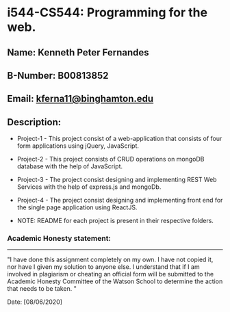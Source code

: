 # i544-CS544: Programming for the web.

## Name: Kenneth Peter Fernandes
## B-Number:	B00813852
## Email:		kferna11@binghamton.edu

## Description:
- Project-1 - This project consist of a web-application that consists of four form applications using jQuery, JavaScript.

- Project-2 - This project consists of CRUD operations on mongoDB database with the help of JavaScript.

- Project-3 - The project consist designing and implementing REST Web Services with the help of express.js and mongoDb.

- Project-4 - The project consist designing and implementing front end for the single page application using ReactJS.

- NOTE: README for each project is present in their respective folders.

### Academic Honesty statement:

---

"I have done this assignment completely on my own. I have not copied
it, nor have I given my solution to anyone else. I understand that if
I am involved in plagiarism or cheating an official form will be
submitted to the Academic Honesty Committee of the Watson School to
determine the action that needs to be taken. "

Date: [08/06/2020]



